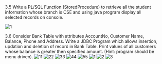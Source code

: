 3.5 Write a PL/SQL Function (StoredProcedure) to retrieve all the student information whose branch is CSE and using java program display all selected records on console.

![1](https://cloud.githubusercontent.com/assets/16977137/13036211/1380a552-d387-11e5-9ade-bc2d5a1b24c7.png)




3.6 Consider Bank Table with attributes AccountNo, Customer Name, Balance, Phone and Address. Write a JDBC Program which allows insertion, updation and deletion of record in Bank Table. Print values of all customers whose balance is greater then specified amount. (Hint: program should be menu driven).
![11](https://cloud.githubusercontent.com/assets/16977137/13036182/766bbf90-d386-11e5-8801-fff815050471.png)
![22](https://cloud.githubusercontent.com/assets/16977137/13036183/7bc2649e-d386-11e5-9d8a-6de95d99554c.PNG)
![33](https://cloud.githubusercontent.com/assets/16977137/13036185/8446e054-d386-11e5-82b4-a728281a607f.PNG)
![44](https://cloud.githubusercontent.com/assets/16977137/13036186/877581e0-d386-11e5-93e6-f99ffc976d8c.PNG)
![55](https://cloud.githubusercontent.com/assets/16977137/13036188/8bb436f2-d386-11e5-9ac2-595e4f6cedbc.PNG)
![1](https://cloud.githubusercontent.com/assets/16977137/13036189/9268885e-d386-11e5-859a-436cd680d771.png)
![2](https://cloud.githubusercontent.com/assets/16977137/13036190/9e231dbc-d386-11e5-93b4-38fec974bed3.png)
![3](https://cloud.githubusercontent.com/assets/16977137/13036199/b578c3e0-d386-11e5-8480-3a22d679319f.png)

